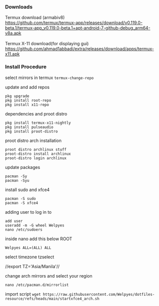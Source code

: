 ### Downloads

Termux download (armabiv8)<br>
https://github.com/termux/termux-app/releases/download/v0.119.0-beta.1/termux-app_v0.119.0-beta.1+apt-android-7-github-debug_arm64-v8a.apk <BR>
 <br>
Termux X-11 download(for displaying gui) <br>
https://github.com/ahmad1abbadi/extra/releases/download/apps/termux-x11.apk


### Install Procedure
select mirrors in termux
```termux-change-repo```

update and add repos
```
pkg upgrade
pkg install root-repo
pkg install x11-repo
```

dependencies and proot distro
```
pkg install termux-x11-nightly
pkg install pulseaudio
pkg install proot-distro
```
proot distro arch installation
```
proot distro archlinux stuff
proot-distro install archlinux
proot-distro login archlinux
```
update packages
```
pacman -Sy
pacman -Syu
```

install sudo and xfce4
```
pacman -S sudo
pacman -S xfce4
```

adding user to log in to
```
add user
useradd -m -G wheel Welpyes
nano /etc/sudoers
```
inside nano add this below ROOT
```
Welpyes ALL=(ALL) ALL
```

select timezone
tzselect

//export TZ='Asia/Manila'//

change arch mirrors and select your region
```
nano /etc/pacman.d/mirrorlist
```

import script
```wget https://raw.githubusercontent.com/Welpyes/dotfiles-resource/refs/heads/main/startxfce4_arch.sh```
